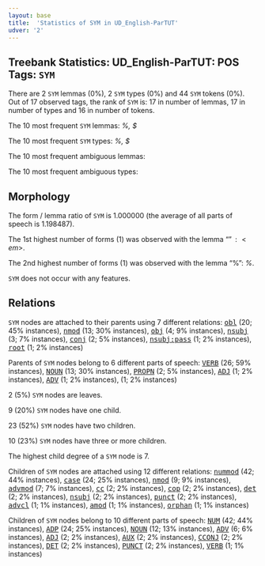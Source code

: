 ```yaml
---
layout: base
title:  'Statistics of SYM in UD_English-ParTUT'
udver: '2'
---
```


## Treebank Statistics: UD_English-ParTUT: POS Tags: `SYM`

There are 2 `SYM` lemmas (0%), 2 `SYM` types (0%) and 44 `SYM` tokens (0%).
Out of 17 observed tags, the rank of `SYM` is: 17 in number of lemmas, 17 in number of types and 16 in number of tokens.

The 10 most frequent `SYM` lemmas: <em>%, $</em>

The 10 most frequent `SYM` types:  <em>%, $</em>

The 10 most frequent ambiguous lemmas: 

The 10 most frequent ambiguous types:  



## Morphology

The form / lemma ratio of `SYM` is 1.000000 (the average of all parts of speech is 1.198487).

The 1st highest number of forms (1) was observed with the lemma “$”: <em>$</em>.

The 2nd highest number of forms (1) was observed with the lemma “%”: <em>%</em>.

`SYM` does not occur with any features.


## Relations

`SYM` nodes are attached to their parents using 7 different relations: <tt><a href="en_partut-dep-obl.html">obl</a></tt> (20; 45% instances), <tt><a href="en_partut-dep-nmod.html">nmod</a></tt> (13; 30% instances), <tt><a href="en_partut-dep-obj.html">obj</a></tt> (4; 9% instances), <tt><a href="en_partut-dep-nsubj.html">nsubj</a></tt> (3; 7% instances), <tt><a href="en_partut-dep-conj.html">conj</a></tt> (2; 5% instances), <tt><a href="en_partut-dep-nsubj-pass.html">nsubj:pass</a></tt> (1; 2% instances), <tt><a href="en_partut-dep-root.html">root</a></tt> (1; 2% instances)

Parents of `SYM` nodes belong to 6 different parts of speech: <tt><a href="en_partut-pos-VERB.html">VERB</a></tt> (26; 59% instances), <tt><a href="en_partut-pos-NOUN.html">NOUN</a></tt> (13; 30% instances), <tt><a href="en_partut-pos-PROPN.html">PROPN</a></tt> (2; 5% instances), <tt><a href="en_partut-pos-ADJ.html">ADJ</a></tt> (1; 2% instances), <tt><a href="en_partut-pos-ADV.html">ADV</a></tt> (1; 2% instances),  (1; 2% instances)

2 (5%) `SYM` nodes are leaves.

9 (20%) `SYM` nodes have one child.

23 (52%) `SYM` nodes have two children.

10 (23%) `SYM` nodes have three or more children.

The highest child degree of a `SYM` node is 7.

Children of `SYM` nodes are attached using 12 different relations: <tt><a href="en_partut-dep-nummod.html">nummod</a></tt> (42; 44% instances), <tt><a href="en_partut-dep-case.html">case</a></tt> (24; 25% instances), <tt><a href="en_partut-dep-nmod.html">nmod</a></tt> (9; 9% instances), <tt><a href="en_partut-dep-advmod.html">advmod</a></tt> (7; 7% instances), <tt><a href="en_partut-dep-cc.html">cc</a></tt> (2; 2% instances), <tt><a href="en_partut-dep-cop.html">cop</a></tt> (2; 2% instances), <tt><a href="en_partut-dep-det.html">det</a></tt> (2; 2% instances), <tt><a href="en_partut-dep-nsubj.html">nsubj</a></tt> (2; 2% instances), <tt><a href="en_partut-dep-punct.html">punct</a></tt> (2; 2% instances), <tt><a href="en_partut-dep-advcl.html">advcl</a></tt> (1; 1% instances), <tt><a href="en_partut-dep-amod.html">amod</a></tt> (1; 1% instances), <tt><a href="en_partut-dep-orphan.html">orphan</a></tt> (1; 1% instances)

Children of `SYM` nodes belong to 10 different parts of speech: <tt><a href="en_partut-pos-NUM.html">NUM</a></tt> (42; 44% instances), <tt><a href="en_partut-pos-ADP.html">ADP</a></tt> (24; 25% instances), <tt><a href="en_partut-pos-NOUN.html">NOUN</a></tt> (12; 13% instances), <tt><a href="en_partut-pos-ADV.html">ADV</a></tt> (6; 6% instances), <tt><a href="en_partut-pos-ADJ.html">ADJ</a></tt> (2; 2% instances), <tt><a href="en_partut-pos-AUX.html">AUX</a></tt> (2; 2% instances), <tt><a href="en_partut-pos-CCONJ.html">CCONJ</a></tt> (2; 2% instances), <tt><a href="en_partut-pos-DET.html">DET</a></tt> (2; 2% instances), <tt><a href="en_partut-pos-PUNCT.html">PUNCT</a></tt> (2; 2% instances), <tt><a href="en_partut-pos-VERB.html">VERB</a></tt> (1; 1% instances)

